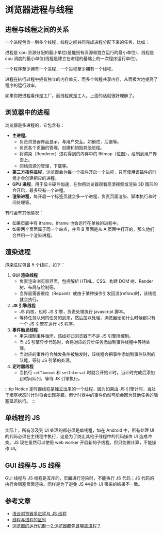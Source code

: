 # 浏览器进程与线程

## 进程与线程之间的关系

一个进程包含一到多个线程，线程之间共同完成进程分配下来的任务，比如：

进程是 cpu 资源分配的最小单位(是能拥有资源和独立运行的最小单位)，线程是 cpu 调度的最小单位(线程是建立在进程的基础上的一次程序运行单位)。

一个程序至少拥有一个进程，一个进程至少拥有一个线程。

进程在执行过程中拥有独立的内存单元，而多个线程共享内存，从而极大地提高了程序的运行效率。

如果你把进程看作是工厂，而线程就是工人，上面的话就很好理解了。

## 浏览器中的进程

浏览器是多进程的，它包含有：

- **主进程**。
  - 负责浏览器界面显示，与用户交互。如前进，后退等。
  - 负责各个页面的管理，创建和销毁其他进程。
  - 将渲染（Renderer）进程得到的内存中的 Bitmap（位图），绘制到用户界面上。
  - 网络资源的管理，下载等。
- **第三方插件进程**，浏览器会为每一个插件开启一个进程，只有使用该插件的时候才会创建相应的进程。
- **GPU 进程**，用于显卡硬件加速，在你用浏览器观看高清视频或渲染 3D 图形的会开启，最多只有一个进程。
- **渲染进程**，每开启一个标签页就会多一个进程，负责页面渲染、脚本执行和时间处理等。

有时会有其他情况：

- 如果页面中有 iframe，iframe 也会运行在单独的进程中。
- 如果两个页面属于同一个站点，并且 B 页面是从 A 页面中打开的，那么他们会共用一个渲染进程。

## 渲染进程

渲染进程包含 5 个线程，如下：

1. **GUI 渲染线程**
   - 负责渲染浏览器界面，包括解析 HTML、CSS、构建 DOM 树、Render 树、布局与绘制等。
   - 当界面需要重绘（Repaint）或由于某种操作引发回流(reflow)时，该线程就会执行。
2. **JS 引擎线程**
   - JS 内核，也称 JS 引擎，负责处理执行 javascript 脚本。
   - 等待任务队列的任务的到来，然后加以处理，浏览器无论什么时候都只有一个 JS 引擎在运行 JS 程序。
3. **事件触发线程**
   - 用来控制事件循环，该线程归浏览器而不是 JS 引擎所控制。
   - 当 JS 引擎异步代码时，会将对应的异步任务添加到事件线程中等待处理。
   - 当对应的事件符合触发条件被触发时，该线程会把事件添加到事件队列的队尾，等待 JS 引擎的处理。
4. **定时器线程**
   - 当执行 `setTimeout` 和 `setInterval` 时就会开始计时，当计时完成后添加到时间队列，等待 JS 引擎执行。

:::tip Notice
定时器线程是独立出来的一个线程，因为如果由 JS 引擎计时，当处于堵塞状态时计时将会出现差错。但计时器中的事件仍然可能会因为其他任务的阻塞延迟执行。
:::

## 单线程的 JS

实际上，所有涉及到 UI 处理的都必须是单线程，如在 Android 中，所有处理 UI 的代码必须在主线程中执行，这是为了防止其他子线程中的代码操作 UI 造成冲突。JS 现在虽然可以使用 web worker 开启新的子线程，但只能做计算，不能操作 UI。

## GUI 线程与 JS 线程

GUI 线程与 JS 线程是互斥的，页面进行渲染时，不能执行 JS 代码；JS 代码的执行会阻塞页面渲染。同样是为了避免 JS 中操作 UI 带来的结果不一致。

## 参考文章

- [浅谈浏览器多进程与 JS 线程](https://segmentfault.com/a/1190000013083967)
- [线程与进程的区别](https://blog.csdn.net/weixin_39430694/article/details/78518080)
- [浏览器的运行机制—2.浏览器都包含哪些进程？](https://www.jianshu.com/p/1e455a9226ce)
